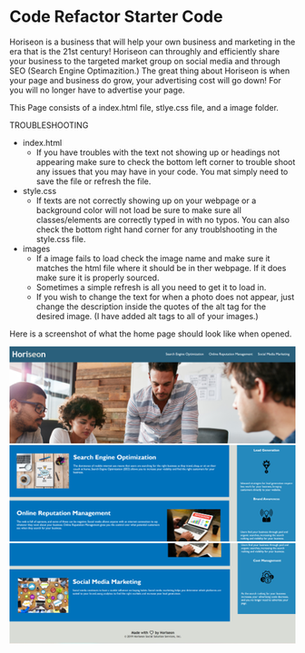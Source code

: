 # Code Refactor Starter Code

Horiseon is a business that will help your own business and marketing in the era that is the 21st century! Horiseon can throughly and efficiently share your business to the targeted market group on social media and through SEO (Search Engine Optimazition.) The great thing about Horiseon is when your page and business do grow, your advertising cost will go down! For you will no longer have to advertise your page.

This Page consists of a index.html file, stlye.css file, and a image folder.

TROUBLESHOOTING

- index.html
  - If you have troubles with the text not showing up or headings not appearing make sure to check the bottom left corner to trouble shoot any issues that you may have in your code. You mat simply need to save the file or refresh the file.
- style.css
  - If texts are not correctly showing up on your webpage or a background color will not load be sure to make sure all classes/elements are correctly typed in with no typos. You can also check the bottom right hand corner for any troublshooting in the style.css file.
- images
  - If a image fails to load check the image name and make sure it matches the html file where it should be in ther webpage. If it does make sure it is properly sourced.
  - Sometimes a simple refresh is all you need to get it to load in.
  - If you wish to change the text for when a photo does not appear, just change the description inside the quotes of the alt tag for the desired image. (I have added alt tags to all of your images.)

Here is a screenshot of what the home page should look like when opened.

![Screenshot 18](<assets/images/Screenshot%20(18).png>)
![Screenshot 19](<assets/images/Screenshot%20(19).png>)
![Screenshot 20](<assets/images/Screenshot%20(20).png>)
